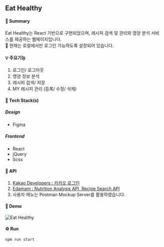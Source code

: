## Eat Healthy

#### 📌 Summary
Eat Healthy는 React 기반으로 구현되었으며, 
레시피 검색 및 관리와 영양 분석 서비스를 제공하는 웹페이지입니다.
<br/>
🔔 현재는 로컬에서만 로그인 가능하도록 설정되어 있습니다.

#### 💡 주요기능
1. 로그인/ 로그아웃
2. 영양 정보 분석
3. 레시피 검색/ 저장
4. MY 레시피 관리 (등록/ 수정/ 삭제)

#### 🔨 Tech Stack(s)
##### Design
- Figma
##### Frontend
- React
- jQuery
- Scss

#### 🔎 API
1. [Kakao Developers : 카카오 로그인](https://developers.kakao.com/)
2. [Edamam : Nutrition Analysis API, Recipe Search API](https://www.edamam.com/)
3. 사용자 메뉴는 Postman Mockup Server를 활용하였습니다.

#### 🔗 Demo
![Eat Healthy](https://savinpark.github.io/Eat-Healthy/)

#### ⚙️ Run
```
npm run start
```